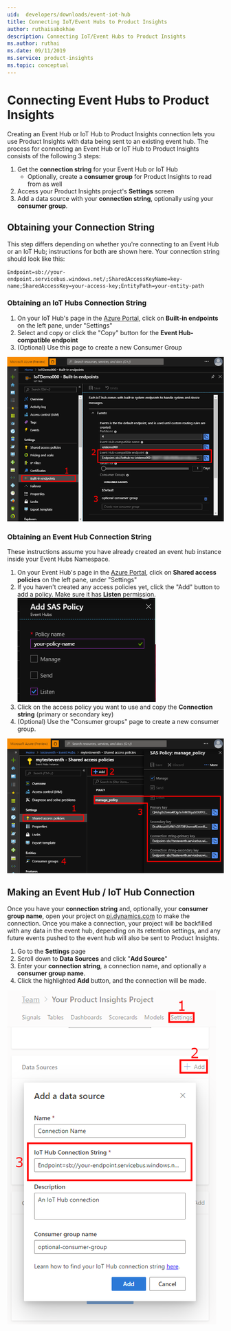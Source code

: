 ```yaml
---
uid:  developers/downloads/event-iot-hub
title: Connecting IoT/Event Hubs to Product Insights
author: ruthaisabokhae
description: Connecting IoT/Event Hubs to Product Insights
ms.author: ruthai
ms.date: 09/11/2019
ms.service: product-insights
ms.topic: conceptual
---
```



# Connecting Event Hubs to Product Insights

Creating an Event Hub or IoT Hub to Product Insights connection lets you use Product Insights with data being sent to an existing event hub. The process for connecting an Event Hub or IoT Hub to Product Insights consists of the following 3 steps:

1. Get the **connection string** for your Event Hub or IoT Hub
   * Optionally, create a **consumer group** for Product Insights to read from as well
2. Access your Product Insights project's **Settings** screen
3. Add a data source with your **connection string**, optionally using your **consumer group**.



## Obtaining your Connection String

This step differs depending on whether you're connecting to an Event Hub or an IoT Hub; instructions for both are shown here. Your connection string should look like this:

```
Endpoint=sb://your-endpoint.servicebus.windows.net/;SharedAccessKeyName=key-name;SharedAccessKey=your-access-key;EntityPath=your-entity-path
```


### Obtaining an IoT Hubs Connection String

1. On your IoT Hub's page in the [Azure Portal](https://portal.azure.com/), click on **Built-in endpoints** on the left pane, under "Settings"
2. Select and copy or click the "Copy" button for the **Event Hub-compatible endpoint**
3. (Optional) Use this page to create a new Consumer Group

![IoT Hub endpoint screenshot](iothub-connection-string.png)



### Obtaining an Event Hub Connection String

These instructions assume you have already created an event hub instance inside your Event Hubs Namespace.

1. On your Event Hub's page in the [Azure Portal](https://portal.azure.com/), click on **Shared access policies** on the left pane, under "Settings"
2. If you haven't created any access policies yet, click the "Add" button to add a policy. Make sure it has **Listen** permission.<br>
   ![SAS Policy screenshot](eventhub-sas-policy.png)
3. Click on the access policy you want to use and copy the **Connection string** (primary or secondary key)
4. (Optional) Use the "Consumer groups" page to create a new consumer group.

![Event Hub connection string screenshot](eventhub-connection-string.png)



## Making an Event Hub / IoT Hub Connection

Once you have your **connection string** and, optionally, your **consumer group name**, open your project on [pi.dynamics.com](https://pi.dynamics.com/) to make the connection. Once you make a connection, your project will be backfilled with any data in the event hub, depending on its retention settings, and any future events pushed to the event hub will also be sent to Product Insights.

1. Go to the **Settings** page
2. Scroll down to **Data Sources** and click "**Add Source**"
3. Enter your **connection string**, a connection name, and optionally a **consumer group name**.
4. Click the highlighted **Add** button, and the connection will be made.

![IoT Hub connection screenshot](iot-connection.png)
